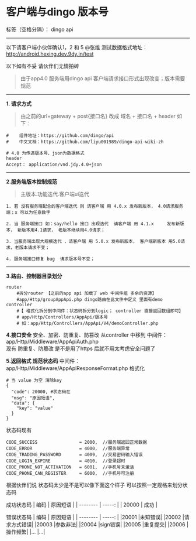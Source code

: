 # 客户端与dingo 版本号

标签（空格分隔）： dingo api

---
以下请客户端小伙伴确认1，2 和 5
@张维 测试数据格式地址：http://android.hexing.dev.9dy.in/test

以下如有不妥 请伙伴们无情拍砖

> 由于app4.0 服务端用dingo api 客户端请求接口形式出现改变；版本需要规范

----------

**1. 请求方式**

> 由之前的url+gateway + post{接口名} 改成 域名 + 接口名 + header 如下：
```
#    组件地址：https://github.com/dingo/api
#    中文文档：https://github.com/liyu001989/dingo-api-wiki-zh

# 4.0 为传递版本号、json为数据格式
header
Accept： application/vnd.jdy.4.0+json 

```


----------


**2.服务端版本控制规范**

> 主版本.功能迭代.客户端ui迭代


    1. 若 没有服务端配合的客户端迭代 则 请客户端 用 4.0.x 发布新版本， 4.0请求服务端；x 可以为任意数字

    2. 当 服务端接口 如：say/hello 接口 出现迭代  请客户端 用 4.1.x     发布新版本， 新版本用4.1请求， 老版本继续用4.0请求；

    3. 当服务端出现大规模迭代 ，请客户端 用 5.0.x 发布新版本， 客户端新版本 用5.0请求，老版本请求不变；

    4. 服务端接口修复 bug  请求版本号不变；


----------
**3.路由、控制器目录划分**
```
router
    #拆分router 【之前的app api 加载了 web 中间件组 多余的资源】
    #app/Http/groupAppApi.php dingo路由在此文件中定义 里面有demo
controller
    #【 格式化拆分到中间件：状态码拆分到logic； controller 直接返回数组即可】
    # app/Http/Controllers/AppApi/版本号
    # 如：app/Http/Controllers/AppApi/V4/demoController.php

``` 
**4.接口安全**
安全、加密、防重复、防篡改 从controller 中移到
中间件：app/Http/Middleware/AppApiAuth.php  
现有 防重复、防篡改 是不是用了https 后就不用太考虑安全问题了
     
    
**5.返回格式 规范状态码**
中间件：app/Http/Middleware/AppApiResponseFormat.php 格式化
```
# 当 value 为空 清除key
{
  "code": 20000, #状态码在 
  "msg": "原因短语",
  "data": {
    "key": "value"
  }
}
```

状态码现有

```
CODE_SUCCESS                = 2000,  //服务端返回正常数据
CODE_ERROR                  = 4000,  //服务端异常
CODE_TRADING_PASSWORD       = 4009,  //交易密码输入错误
CODE_LOGIN_EXPIRE           = 4010,  //登录超时
CODE_PHONE_NOT_ACTIVATION   = 6001,  //手机号未激活
CODE_PHONE_CAN_REGISTER     = 6000,  //手机号可注册
```

根据伙伴们说 状态码太少是不是可以像下面这个样子
可以按照一定规格来划分状态码

成功状态码
| 编码        |  原因短语  |
| --------   | -----:  |
| 20000     | 成功 | 


错误状态码
| 编码        |  原因短语  |
| --------   | -----:  |
|20001	|未知错误|
|20002	|请求方式错误|
|20003	|参数非法|
|20004	|sign错误|
|20005	|重复提交|
|20006	|操作频繁|
|...	|...|